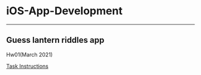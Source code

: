 # iOS-App-Development
---
## Guess lantern riddles app
Hw01(March 2021)

[Task Instructions](https://medium.com/海大-ios-app-程式設計/燈謎猜猜猜-bcb1168ad0ae)

